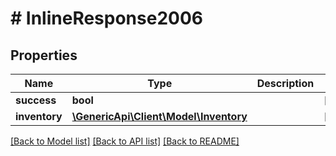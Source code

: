 # # InlineResponse2006

## Properties

Name | Type | Description | Notes
------------ | ------------- | ------------- | -------------
**success** | **bool** |  | [optional] 
**inventory** | [**\GenericApi\Client\Model\Inventory**](Inventory.md) |  | [optional] 

[[Back to Model list]](../../README.md#documentation-for-models) [[Back to API list]](../../README.md#documentation-for-api-endpoints) [[Back to README]](../../README.md)


